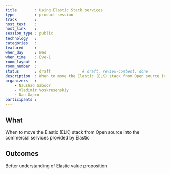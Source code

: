 ```yaml
---
title        : Using Elastic Stack services
type         : product-session
track        :
host_text    :
host_link    :
session_type : public
technology   :
categories   :
featured     :
when_day     : Wed
when_time    : Eve-1
room_layout  :
room_number  :
status       : draft              # draft, review-content, done
description  : When to move the Elastic (ELK) stack from Open source into the commercial services provided by Elastic
organizers   :
    - Naushad Saboor
    - Vladimir Voskresenskiy
    - Dan Gapco
participants :
---
```


## What

When to move the Elastic (ELK) stack from Open source into the commercial services provided by Elastic

## Outcomes

Better understanding of Elastic value proposition





